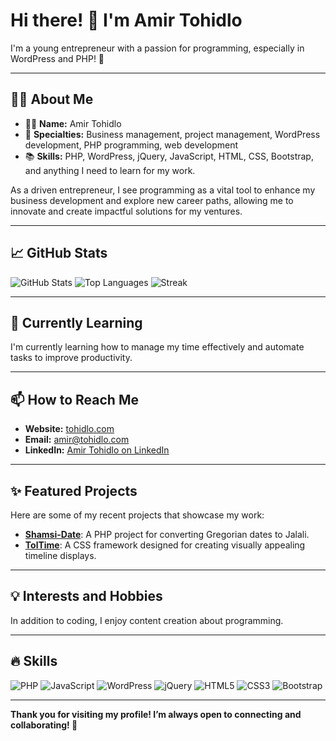 # Hi there! 👋 I'm Amir Tohidlo
I'm a young entrepreneur with a passion for programming, especially in WordPress and PHP! 🚀

---

## 🧑‍💻 About Me
- 👨‍💻 **Name:** Amir Tohidlo
- 💼 **Specialties:** Business management, project management, WordPress development, PHP programming, web development
- 📚 **Skills:** PHP, WordPress, jQuery, JavaScript, HTML, CSS, Bootstrap, and anything I need to learn for my work.

As a driven entrepreneur, I see programming as a vital tool to enhance my business development and explore new career paths, allowing me to innovate and create impactful solutions for my ventures.

---

## 📈 GitHub Stats
![GitHub Stats](https://github-readme-stats.vercel.app/api?username=tohidlo&show_icons=true&theme=radical)
![Top Languages](https://github-readme-stats.vercel.app/api/top-langs/?username=tohidlo&layout=compact&theme=radical)
![Streak](https://github-readme-stats.vercel.app/api/streak-stats/?user=tohidlo&theme=radical)

---

## 🌱 Currently Learning
I'm currently learning how to manage my time effectively and automate tasks to improve productivity.

---

## 📫 How to Reach Me
- **Website:** [tohidlo.com](https://tohidlo.com)
- **Email:** [amir@tohidlo.com](mailto:amir@tohidlo.com)
- **LinkedIn:** [Amir Tohidlo on LinkedIn](https://www.linkedin.com/in/tohidlo)

---

## ✨ Featured Projects
Here are some of my recent projects that showcase my work:
- **[Shamsi-Date](link-to-project)**: A PHP project for converting Gregorian dates to Jalali.
- **[TolTime](link-to-project)**: A CSS framework designed for creating visually appealing timeline displays.

---

## 💡 Interests and Hobbies
In addition to coding, I enjoy content creation about programming.

---

## 🔥 Skills
![PHP](https://img.shields.io/badge/PHP-777BB4?style=for-the-badge&logo=php&logoColor=white)
![JavaScript](https://img.shields.io/badge/JavaScript-323330?style=for-the-badge&logo=javascript&logoColor=F7DF1E)
![WordPress](https://img.shields.io/badge/WordPress-21759B?style=for-the-badge&logo=wordpress&logoColor=white)
![jQuery](https://img.shields.io/badge/jQuery-0769AD?style=for-the-badge&logo=jquery&logoColor=white)
![HTML5](https://img.shields.io/badge/HTML5-E34F26?style=for-the-badge&logo=html5&logoColor=white)
![CSS3](https://img.shields.io/badge/CSS3-1572B6?style=for-the-badge&logo=css3&logoColor=white)
![Bootstrap](https://img.shields.io/badge/Bootstrap-563D7C?style=for-the-badge&logo=bootstrap&logoColor=white)

---

**Thank you for visiting my profile! I’m always open to connecting and collaborating! 🙏**

